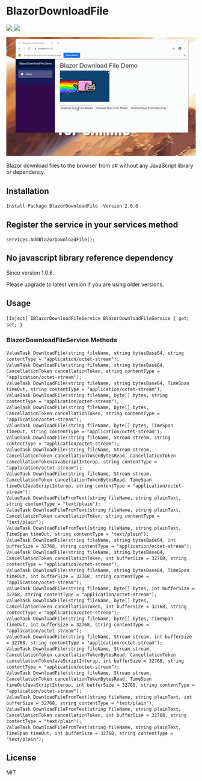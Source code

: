 # BlazorDownloadFile

<p>
    	<a href="https://www.nuget.org/packages/BlazorDownloadFile">
	    <img src="https://buildstats.info/nuget/BlazorDownloadFile?v=1.0.12" />
	</a>
	<a href="https://www.paypal.com/cgi-bin/webscr?cmd=_s-xclick&hosted_button_id=RSE2NMEG3F7QU&source=url">
	    <img src="https://img.shields.io/badge/Donate-PayPal-green.svg" />
	</a>
</p>

![](BlazorDownloadFileDemo.gif)

Blazor download files to the browser from c# without any JavaScript library or dependency.

## Installation

`Install-Package BlazorDownloadFile -Version 2.0.0`

## Register the service in your services method

`services.AddBlazorDownloadFile();`

## No javascript library reference dependency

Since version 1.0.6. 

Please upgrade to latest version if you are using older versions.

## Usage

`[Inject] IBlazorDownloadFileService BlazorDownloadFileService { get; set; }`

### BlazorDownloadFileService Methods

```
ValueTask DownloadFile(string fileName, string bytesBase64, string contentType = "application/octet-stream");
ValueTask DownloadFile(string fileName, string bytesBase64, CancellationToken cancellationToken, string contentType = "application/octet-stream");
ValueTask DownloadFile(string fileName, string bytesBase64, TimeSpan timeOut, string contentType = "application/octet-stream");
ValueTask DownloadFile(string fileName, byte[] bytes, string contentType = "application/octet-stream");
ValueTask DownloadFile(string fileName, byte[] bytes, CancellationToken cancellationToken, string contentType = "application/octet-stream");
ValueTask DownloadFile(string fileName, byte[] bytes, TimeSpan timeOut, string contentType = "application/octet-stream");
ValueTask DownloadFile(string fileName, Stream stream, string contentType = "application/octet-stream");
ValueTask DownloadFile(string fileName, Stream stream, CancellationToken cancellationTokenBytesRead, CancellationToken cancellationTokenJavaScriptInterop, string contentType = "application/octet-stream");
ValueTask DownloadFile(string fileName, Stream stream, CancellationToken cancellationTokenBytesRead, TimeSpan timeOutJavaScriptInterop, string contentType = "application/octet-stream");
ValueTask DownloadFileFromText(string fileName, string plainText, string contentType = "text/plain");
ValueTask DownloadFileFromText(string fileName, string plainText, CancellationToken cancellationToken, string contentType = "text/plain");
ValueTask DownloadFileFromText(string fileName, string plainText, TimeSpan timeOut, string contentType = "text/plain");
ValueTask DownloadFile(string fileName, string bytesBase64, int bufferSize = 32768, string contentType = "application/octet-stream");
ValueTask DownloadFile(string fileName, string bytesBase64, CancellationToken cancellationToken, int bufferSize = 32768, string contentType = "application/octet-stream");
ValueTask DownloadFile(string fileName, string bytesBase64, TimeSpan timeOut, int bufferSize = 32768, string contentType = "application/octet-stream");
ValueTask DownloadFile(string fileName, byte[] bytes, int bufferSize = 32768, string contentType = "application/octet-stream");
ValueTask DownloadFile(string fileName, byte[] bytes, CancellationToken cancellationToken, int bufferSize = 32768, string contentType = "application/octet-stream");
ValueTask DownloadFile(string fileName, byte[] bytes, TimeSpan timeOut, int bufferSize = 32768, string contentType = "application/octet-stream");
ValueTask DownloadFile(string fileName, Stream stream, int bufferSize = 32768, string contentType = "application/octet-stream");
ValueTask DownloadFile(string fileName, Stream stream, CancellationToken cancellationTokenBytesRead, CancellationToken cancellationTokenJavaScriptInterop, int bufferSize = 32768, string contentType = "application/octet-stream");
ValueTask DownloadFile(string fileName, Stream stream, CancellationToken cancellationTokenBytesRead, TimeSpan timeOutJavaScriptInterop, int bufferSize = 32768, string contentType = "application/octet-stream");
ValueTask DownloadFileFromText(string fileName, string plainText, int bufferSize = 32768, string contentType = "text/plain");
ValueTask DownloadFileFromText(string fileName, string plainText, CancellationToken cancellationToken, int bufferSize = 32768, string contentType = "text/plain");
ValueTask DownloadFileFromText(string fileName, string plainText, TimeSpan timeOut, int bufferSize = 32768, string contentType = "text/plain");
```


## License
MIT
